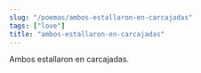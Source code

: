 ```yaml
---
slug: "/poemas/ambos-estallaron-en-carcajadas"
tags: ["love"]
title: "ambos-estallaron-en-carcajadas"
---
```

Ambos estallaron en carcajadas.